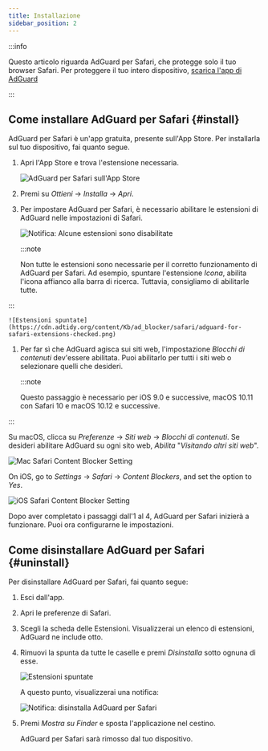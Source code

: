 ```yaml
---
title: Installazione
sidebar_position: 2
---
```


:::info

Questo articolo riguarda AdGuard per Safari, che protegge solo il tuo browser Safari. Per proteggere il tuo intero dispositivo, [scarica l'app di AdGuard](https://agrd.io/download-kb-adblock)

:::

## Come installare AdGuard per Safari {#install}

AdGuard per Safari è un'app gratuita, presente sull'App Store. Per installarla sul tuo dispositivo, fai quanto segue.

1. Apri l'App Store e trova l'estensione necessaria.

    ![AdGuard per Safari sull'App Store](https://cdn.adtidy.org/content/Kb/ad_blocker/safari/adguard-for-safari-app-store.png)

1. Premi su *Ottieni* → *Installa* → *Apri*.

1. Per impostare AdGuard per Safari, è necessario abilitare le estensioni di AdGuard nelle impostazioni di Safari.

    ![Notifica: Alcune estensioni sono disabilitate](https://cdn.adtidy.org/content/Kb/ad_blocker/safari/adguard-for-safari-notification.png)

    :::note

    Non tutte le estensioni sono necessarie per il corretto funzionamento di AdGuard per Safari. Ad esempio, spuntare l'estensione *Icona*, abilita l'icona affianco alla barra di ricerca. Tuttavia, consigliamo di abilitarle tutte.


:::

    ![Estensioni spuntate](https://cdn.adtidy.org/content/Kb/ad_blocker/safari/adguard-for-safari-extensions-checked.png)

1. Per far sì che AdGuard agisca sui siti web, l'impostazione *Blocchi di contenuti* dev'essere abilitata. Puoi abilitarlo per tutti i siti web o selezionare quelli che desideri.

    :::note

    Questo passaggio è necessario per iOS 9.0 e successive, macOS 10.11 con Safari 10 e macOS 10.12 e successive.


:::

Su macOS, clicca su *Preferenze* → *Siti web* → *Blocchi di contenuti*. Se desideri abilitare AdGuard su ogni sito web, *Abilita* "*Visitando altri siti web*".

![Mac Safari Content Blocker Setting](https://i0.imgs.ovh/2023/10/26/Fmc9U.png)
<!-- adguard-for-safari-content-blocker-setting-macos.png -->

On iOS, go to *Settings* → *Safari* → *Content Blockers*, and set the option to *Yes*.

![iOS Safari Content Blocker Setting](https://i0.imgs.ovh/2023/10/26/FmgM0.jpeg)
<!-- adguard-for-safari-content-blocker-setting-ios.jpg -->

Dopo aver completato i passaggi dall'1 al 4, AdGuard per Safari inizierà a funzionare. Puoi ora configurarne le impostazioni.

## Come disinstallare AdGuard per Safari {#uninstall}

Per disinstallare AdGuard per Safari, fai quanto segue:

1. Esci dall'app.

1. Apri le preferenze di Safari.

1. Scegli la scheda delle Estensioni. Visualizzerai un elenco di estensioni, AdGuard ne include otto.

1. Rimuovi la spunta da tutte le caselle e premi *Disinstalla* sotto ognuna di esse.

    ![Estensioni spuntate](https://cdn.adtidy.org/public/Adguard/kb/installation/Safari/extensionschecked.png)

    A questo punto, visualizzerai una notifica:

    ![Notifica: disinstalla AdGuard per Safari](https://cdn.adtidy.org/public/Adguard/kb/installation/Safari/showinfinder.png)

1. Premi *Mostra su Finder* e sposta l'applicazione nel cestino.

    AdGuard per Safari sarà rimosso dal tuo dispositivo.
